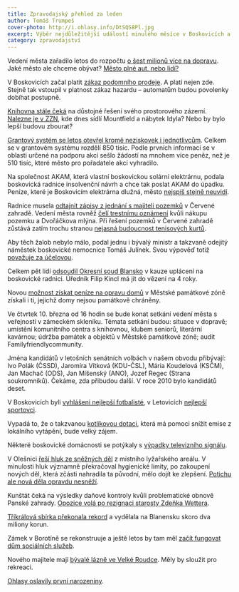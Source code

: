 ```yaml
---
title: Zpravodajský přehled za leden
author: Tomáš Trumpeš
cover-photo: http://i.ohlasy.info/DtSQS8Pl.jpg
excerpt: Výběr nejdůležitější událostí minulého měsíce v Boskovicích a okolí podle redakce Ohlasů. Přečtěte si stručný zpravodajský přehled toho nejpodstatnějšího, co se v lednu na Boskovicku událo.
category: zpravodajství
---
```


Vedení města zařadilo letos do rozpočtu [o šest milionů více na dopravu](/clanky/2016/01/opravy-chodniku.html). Jaké město ale chceme obývat? [Město plné aut, nebo lidí?](/clanky/2016/01/doprava-ve-meste.html)

V Boskovicích začal platit [zákaz podomního prodeje](/clanky/2016/01/podomni-prodej.html). A platí nejen zde. Stejně tak vstoupil v platnost zákaz hazardu – automatům budou povolenky dobíhat postupně.

[Knihovna stále čeká](/clanky/2016/01/knihovna-v-bode-nula.html) na důstojné řešení svého prostorového zázemí. [Nalezne je v ZZN](/clanky/2016/01/budova-zzn.html), kde dnes sídlí Mountfield a nábytek Idyla? Nebo by bylo lepší budovu zbourat?

[Grantový systém se letos otevřel kromě neziskovek i jednotlivcům](/clanky/2016/01/grantovy-system.html). Celkem se v grantovém systému rozdělí 850 tisíc. Podle prvních informací se v oblasti určené na podporu akcí sešlo žádostí na mnohem více peněz, než je 510 tisíc, které město pro pořadatele akcí vyhradilo.

Na společnost AKAM, která vlastní boskovickou solární elektrárnu, podala boskovická radnice insolvenční návrh a chce tak poslat AKAM do úpadku. Peníze, které je Boskovicím elektrárna dlužná, město [nejspíš stejně neuvidí](/clanky/2016/01/solarni-insolvence.html).

Radnice musela [odtajnit zápisy z jednání s majiteli pozemků](/clanky/2016/01/pozemky-cervenka.html) v Červené zahradě. Vedení města rovněž [čelí trestnímu oznámení](/clanky/2016/01/cervenka-trestni-oznameni.html) kvůli nákupu pozemku a Dvořáčkova mlýna. Při řešení pozemků v Červené zahradě zůstává zatím trochu stranou [nejasná budoucnost tenisových kurtů](/clanky/2016/02/cervenka-kurty.html).

Aby těch žalob nebylo málo, podal jednu i bývalý ministr a takzvaně odejitý náměstek boskovické nemocnice Tomáš Julínek. Svou výpověď totiž [považuje za účelovou](http://blanensky.denik.cz/zpravy_region/byvaly-namestek-boskovicke-nemocnice-julinek-podava-zalobu-20160125.html).

Celkem pět lidí [odsoudil Okresní soud Blansko](http://zrcadlo.net/clanky/Soud-poslal-uplatneho-urednika-z-Boskovic-na-ctyri-roky-za-mrize-2491/) v kauze uplácení na boskovické radnici. Úředník Filip Kincl má jít do vězení na 4 roky.

Novou [možnost získat peníze na opravu domů](/clanky/2016/01/pamatkova-zona.html) v Městské památkové zóně získali i ti, jejichž domy nejsou památkově chráněny.

Ve čtvrtek 10. března od 16 hodin se bude konat setkání vedení města s veřejností v zámeckém skleníku. Témata setkání budou: situace v dopravě; umístění komunitního centra s knihovnou, klubem seniorů, literární kavárnou; údržba památek a objektů v Městské památkové zóně; audit Familyfriendlycommunity.

Jména kandidátů v letošních senátních volbách v našem obvodu přibývají: Ivo Polák (ČSSD), Jaromíra Vítková (KDU-ČSL), Mária Koudelová (KSČM), Jan Machač (ODS), Jan Míšenský (ANO), Jozef Regec (Strana soukromníků). Čekáme, zda přibudou další. V roce 2010 bylo kandidátů deset.

V Boskovicích byli [vyhlášeni nejlepší fotbalisté](http://boskovice.cz/v-boskovicich-byli-vyhlaseni-nejlepsi-fotbaliste/d-27468/p1=1019), v Letovicích [nejlepší sportovci](http://boskovice.cz/sportovec-okresu-blansko-za-rok-2015/d-27466/p1=1019).

Vypadá to, že o takzvanou [kotlíkovou dotaci](http://boskovice.cz/o-kotlikovou-dotaci-bude-asi-velky-zajem/d-27372/p1=1019), která má pomoci snížit emise z lokálního vytápění, bude velký zájem.

Některé boskovické domácnosti se potýkaly s [výpadky televizního signálu](http://blanensky.denik.cz/zpravy_region/boskovicti-maji-potize-s-rusenim-televizniho-signalu-20160108.html).

V Olešnici [řeší hluk ze sněžných děl](http://blanensky.denik.cz/zpravy_region/poruseni-limitu-v-olesnickem-skiarealu-hygienici-merili-hluk-ze-sneznych-del-20160130.html) z místního lyžařského areálu. V minulosti hluk významně překračoval hygienické limity, po zakoupení nových děl, která zčásti nahradila ta původní, mělo dojít ke zlepšení. [Potichu ale nová děla opravdu nesněží](https://www.youtube.com/watch?v=4llZQVsaJRg).

Kunštát čeká na výsledky daňové kontroly kvůli problematické obnově Panské zahrady. [Opozice volá po rezignaci starosty Zdeňka Wettera](http://blanensky.denik.cz/zpravy_region/obnova-panske-zahrady-v-kunstate-pod-starostou-mesta-se-nejspis-zatrese-kreslo-20160125.html). 

[Tříkrálová sbírka překonala rekord](http://blanensky.denik.cz/zpravy_region/rekord-trikralova-sbirka-vynesla-skoro-dva-miliony-20160118.html) a vydělala na Blanensku skoro dva miliony korun.

Zámek v Borotíně se rekonstruuje a ještě letos by tam měl [začít fungovat dům sociálních služeb](http://blanensky.denik.cz/zpravy_region/v-borotinskem-zamku-budou-pecovat-o-stare-lidi-uz-letos-20160113.html).

Nového majitele mají [bývalé lázně ve Velké Roudce](http://blanensky.denik.cz/zpravy_region/byvale-lazne-ve-velke-roudce-po-letech-oziji-maji-noveho-majitele-20160107.html). Měly by sloužit pro rekreaci.

[Ohlasy oslavily první narozeniny](/clanky/2016/02/rok-ohlasu.html).
